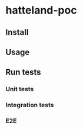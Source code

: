 # hatteland-poc

## Install

## Usage

## Run tests

### Unit tests

### Integration tests

### E2E



